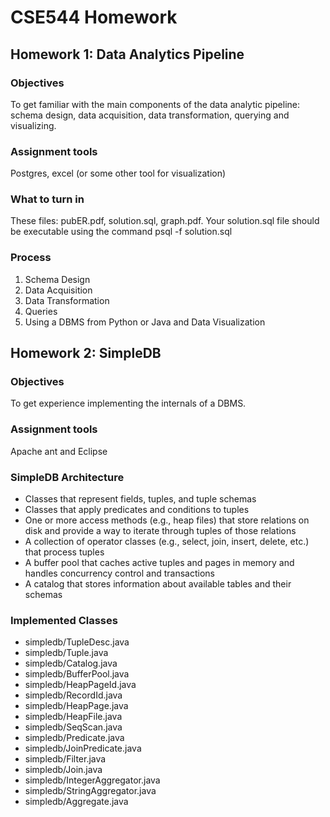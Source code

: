 # CSE544 Homework
## Homework 1: Data Analytics Pipeline
### Objectives
To get familiar with the main components of the data analytic pipeline: schema design, data acquisition, data transformation, querying and visualizing.
### Assignment tools
Postgres, excel (or some other tool for visualization)
### What to turn in
These files: pubER.pdf, solution.sql, graph.pdf. Your solution.sql file should be executable using the command psql -f solution.sql
### Process
1. Schema Design
2. Data Acquisition
3. Data Transformation
4. Queries
5. Using a DBMS from Python or Java and Data Visualization

## Homework 2: SimpleDB
### Objectives
To get experience implementing the internals of a DBMS.
### Assignment tools
Apache ant and Eclipse

### SimpleDB Architecture

- Classes that represent fields, tuples, and tuple schemas
- Classes that apply predicates and conditions to tuples
- One or more access methods (e.g., heap files) that store relations on disk and provide a way to iterate through tuples of those relations
- A collection of operator classes (e.g., select, join, insert, delete, etc.) that process tuples
- A buffer pool that caches active tuples and pages in memory and handles concurrency control and transactions
- A catalog that stores information about available tables and their schemas

### Implemented Classes

- simpledb/TupleDesc.java
- simpledb/Tuple.java
- simpledb/Catalog.java
- simpledb/BufferPool.java
- simpledb/HeapPageId.java
- simpledb/RecordId.java
- simpledb/HeapPage.java
- simpledb/HeapFile.java
- simpledb/SeqScan.java
- simpledb/Predicate.java
- simpledb/JoinPredicate.java
- simpledb/Filter.java
- simpledb/Join.java
- simpledb/IntegerAggregator.java
- simpledb/StringAggregator.java
- simpledb/Aggregate.java

